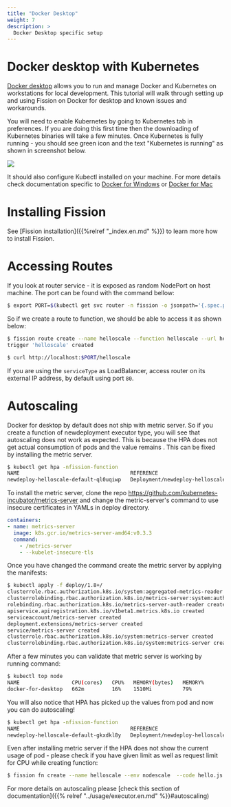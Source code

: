 ```yaml
---
title: "Docker Desktop"
weight: 7
description: >
  Docker Desktop specific setup 
---
```


# Docker desktop with Kubernetes

[Docker desktop](https://www.docker.com/products/docker-desktop) allows you to run and manage Docker and Kubernetes on 
workstations for local development. This tutorial will walk through setting up and using Fission on Docker for desktop 
and known issues and workarounds.

You will need to enable Kubernetes by going to Kubernetes tab in preferences. If you are doing this first time then 
the downloading of Kubernetes binaries will take a few minutes. Once Kubernetes is fully running - you should see green 
icon and the text "Kubernetes is running" as shown in screenshot below.

![](../assets/docker-desktop.png)

It should also configure Kubectl installed on your machine. For more details check documentation 
specific to [Docker for Windows](https://docs.docker.com/docker-for-windows/) or [Docker for Mac](https://docs.docker.com/docker-for-mac/)

# Installing Fission

See [Fission installation]({{%relref "_index.en.md" %}}) to learn more how to install Fission.

# Accessing Routes

If you look at router service - it is exposed as random NodePort on host machine. The port can be found with the command bellow:

```bash
$ export PORT=$(kubectl get svc router -n fission -o jsonpath='{.spec.ports[0].nodePort}')
```

So if we create a route to function, we should be able to access it as shown below:

```bash
$ fission route create --name helloscale --function helloscale --url helloscale
trigger 'helloscale' created

$ curl http://localhost:$PORT/helloscale
```

If you are using the `serviceType` as LoadBalancer, access router on its external IP address, by default using port `80`.

# Autoscaling

Docker for desktop by default does not ship with metric server. So if you create a function of newdeployment executor type, you will see that autoscaling does not work as expected. This is because the HPA does not get actual consumption of pods and the value remains <unknown>. This can be fixed by installing the metric server.

```bash
$ kubectl get hpa -nfission-function
NAME                                    REFERENCE                                          TARGETS         MINPODS   MAXPODS   REPLICAS   AGE
newdeploy-helloscale-default-ql0uqiwp   Deployment/newdeploy-helloscale-default-ql0uqiwp   <unknown>/50%   1         6         1          20h
```

To install the metric server, clone the repo https://github.com/kubernetes-incubator/metrics-server and change the metric-server's command to use insecure certificates in YAMLs in deploy directory.

``` yaml
containers:
- name: metrics-server
  image: k8s.gcr.io/metrics-server-amd64:v0.3.3
  command:
    - /metrics-server
    - --kubelet-insecure-tls
```

Once you have changed the command create the metric server by applying the manifests:

```bash
$ kubectl apply -f deploy/1.8+/
clusterrole.rbac.authorization.k8s.io/system:aggregated-metrics-reader created
clusterrolebinding.rbac.authorization.k8s.io/metrics-server:system:auth-delegator created
rolebinding.rbac.authorization.k8s.io/metrics-server-auth-reader created
apiservice.apiregistration.k8s.io/v1beta1.metrics.k8s.io created
serviceaccount/metrics-server created
deployment.extensions/metrics-server created
service/metrics-server created
clusterrole.rbac.authorization.k8s.io/system:metrics-server created
clusterrolebinding.rbac.authorization.k8s.io/system:metrics-server created
```

After a few minutes you can validate that metric server is working by running command:

```bash
$ kubectl top node
NAME                 CPU(cores)   CPU%   MEMORY(bytes)   MEMORY%
docker-for-desktop   662m         16%    1510Mi          79%
```

You will also notice that HPA has picked up the values from pod and now you can do autoscaling!

```bash
$ kubectl get hpa -nfission-function
NAME                                    REFERENCE                                          TARGETS         MINPODS   MAXPODS   REPLICAS   AGE
newdeploy-helloscale-default-gkxdkl8y   Deployment/newdeploy-helloscale-default-gkxdkl8y   20%/50%   1         6         1          48s
```

Even after installing metric server if the HPA does not show the current usage of pod - please check if you have given limit as well as request limit for CPU while creating function:

```bash
$ fission fn create --name helloscale --env nodescale  --code hello.js --executortype newdeploy --minmemory 64 --maxmemory 128 --mincpu 100 --maxcpu 500 --minscale 1 --maxscale 6  --targetcpu 50
```
For more details on autoscaling please [check this section of documentation]({{% relref "../usage/executor.en.md" %}}#autoscaling)
